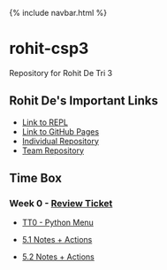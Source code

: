 {% include navbar.html %}

# rohit-csp3
Repository for Rohit De Tri 3


## Rohit De's Important Links

- [Link to REPL](https://replit.com/@rohittde/rohit-csp3)
- [Link to GitHub Pages](https://rohitd3.github.io/rohit-csp3/)
- [Individual Repository](https://github.com/rohitd3/rohit-csp3)
- [Team Repository](https://github.com/aaditgupta21/koolskool)

## Time Box

### Week 0 - [Review Ticket](https://github.com/rohitd3/rohit-csp3-algo/issues/1)

- [TT0 - Python Menu](https://replit.com/@rohittde/rohit-csp3#python/menu.py) 

- [5.1 Notes + Actions](https://rohitd3.github.io/rohit-csp3/notes/5_1notes)
- [5.2 Notes + Actions](https://rohitd3.github.io/rohit-csp3/notes/5_2notes)
